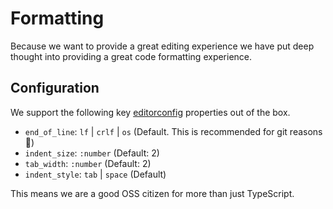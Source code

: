 # Formatting
Because we want to provide a great editing experience we have put deep thought into providing a great code formatting experience.

## Configuration
We support the following key [editorconfig][editorconfig] properties out of the box.

* `end_of_line`: `lf` | `crlf` | `os` (Default. This is recommended for git reasons 🌹)
* `indent_size`: `:number` (Default: 2)
* `tab_width`: `:number` (Default: 2)
* `indent_style`: `tab` | `space` (Default)

This means we are a good OSS citizen for more than just TypeScript.

[editorconfig]:http://editorconfig.org/

[NotReallyUsed]: the-following-is-not-really-used-but-I-wanted-to-keep-these-links
[editorOptions]: https://github.com/alm-tools/alm/blob/master/src/server/disk/editorOptions.ts
